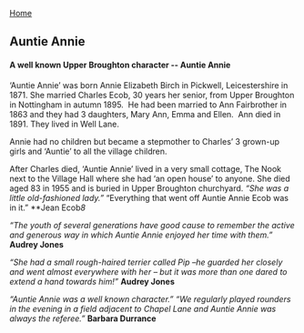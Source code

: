 [Home](https://simon-scmp.github.io/ubhistdocs/)

## Auntie Annie 

#### A well known Upper Broughton character -- Auntie Annie

‘Auntie Annie’ was born Annie Elizabeth Birch in Pickwell, Leicestershire in 1871.
She married Charles Ecob, 30 years her senior, from Upper Broughton in Nottingham in autumn 1895.  He had been married to Ann Fairbrother in 1863 and they had 3 daughters, Mary Ann, Emma and Ellen.  Ann died in 1891. They lived in Well Lane.

Annie had no children but became a stepmother to Charles’ 3 grown-up girls and ‘Auntie’ to all the village children.

After Charles died, ‘Auntie Annie’ lived in a very small cottage, The Nook next to the Village Hall where she had ‘an open house’ to anyone.
She died aged 83 in 1955 and is buried in Upper Broughton churchyard.
*“She was a little old-fashioned lady.”*
“Everything that went off Auntie Annie Ecob was in it.”
**Jean Ecob*8*

*“The youth of several generations have good cause to remember the active and generous way in which Auntie Annie enjoyed her time with them.”*
**Audrey Jones**

*“She had a small rough-haired terrier called Pip –he guarded her closely and went almost everywhere with her – but it was more than one dared to extend a hand towards him!”*
**Audrey Jones**

*“Auntie Annie was a well known character.”*
*“We regularly played rounders in the evening in a field adjacent to Chapel Lane and Auntie Annie was always the referee.”*
**Barbara Durrance**